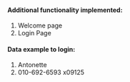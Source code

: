 #### Additional functionality implemented:
1. Welcome page
2. Login Page

#### Data example to login:
1. Antonette
2. 010-692-6593 x09125
